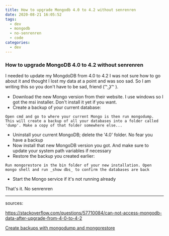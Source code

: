 ```yaml
---
title: How to upgrade Mongodb 4.0 to 4.2 without senrenren
date: 2020-08-21 16:05:52
tags:
  - dev
  - mongodb
  - no-senrenren
  - code
categories:
  - dev
---
```


### How to upgrade MongoDB 4.0 to 4.2 without senrenren

I needed to update my MongdoDB from 4.0 to 4.2 I was not sure how to go about it and thought I lost my data at a point and was soo sad. So I am writing this so you don't have to be sad, friend ( ͡ᵔ ͜ʖ ͡ᵔ ).

- Download the new Mongo version from their website. I use windows so I got the msi installer. Don't install it yet if you want.
- Create a backup of your current database:

```
Open cmd and go to where your current Mongo is then run mongodump. This will create a backup of all your databases into a folder called 'dump'. Make a copy of that folder somewhere else...
```

- Uninstall your current MongoDB; delete the '4.0' folder. No fear you have a backup
- Now install that new MongoDB version you got. And make sure to update your system path variables if necessary
- Restore the backup you created earlier:

```
Run mongorestore in the bin folder of your new installation. Open mongo shell and run _show dbs_ to confirm the databases are back
```

- Start the Mongo service if it's not running already

That's it. No senrenren

---

sources:

https://stackoverflow.com/questions/57710084/can-not-access-mongodb-data-after-upgrade-from-4-0-to-4-2

[Create backups with mongodump and mongorestore](https://www.tutorialspoint.com/mongodb/mongodb_create_backup.)
